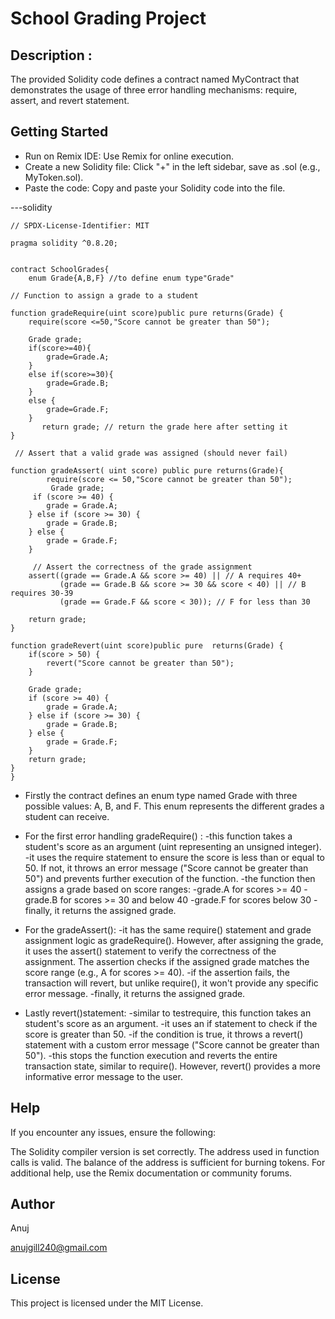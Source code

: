 # School Grading Project

## Description :
The provided Solidity code defines a contract named MyContract that demonstrates the usage of three error handling mechanisms: require, assert, and revert statement.

## Getting Started
- Run on Remix IDE: Use Remix for online execution.
- Create a new Solidity file: Click "+" in the left sidebar, save as .sol (e.g., MyToken.sol).
- Paste the code: Copy and paste your Solidity code into the file.

---solidity



    // SPDX-License-Identifier: MIT
    
    pragma solidity ^0.8.20;


    contract SchoolGrades{
        enum Grade{A,B,F} //to define enum type"Grade"
    
    // Function to assign a grade to a student

    function gradeRequire(uint score)public pure returns(Grade) {
        require(score <=50,"Score cannot be greater than 50");
            
        Grade grade;
        if(score>=40){
            grade=Grade.A;
        }
        else if(score>=30){
            grade=Grade.B;
        }
        else {
            grade=Grade.F;
        }
           return grade; // return the grade here after setting it
    }

     // Assert that a valid grade was assigned (should never fail)

    function gradeAssert( uint score) public pure returns(Grade){
            require(score <= 50,"Score cannot be greater than 50");
             Grade grade;
         if (score >= 40) {
            grade = Grade.A;
        } else if (score >= 30) {
            grade = Grade.B;
        } else {
            grade = Grade.F;
        }

         // Assert the correctness of the grade assignment
        assert((grade == Grade.A && score >= 40) || // A requires 40+
               (grade == Grade.B && score >= 30 && score < 40) || // B requires 30-39
               (grade == Grade.F && score < 30)); // F for less than 30

        return grade;
    }
           
    function gradeRevert(uint score)public pure  returns(Grade) {
        if(score > 50) {
            revert("Score cannot be greater than 50");
        }

        Grade grade;
        if (score >= 40) {
            grade = Grade.A;
        } else if (score >= 30) {
            grade = Grade.B;
        } else {
            grade = Grade.F;
        }
        return grade;
    }
    }

- Firstly the contract defines an enum type named Grade with three possible values: A, B, and F. This enum represents the different grades a student can receive.

- For the first error handling gradeRequire() : -this function takes a student's score as an argument (uint representing an unsigned integer). -it uses the require statement to ensure the score is less than or equal to 50. If not, it throws an error message ("Score cannot be greater than 50") and prevents further execution of the function. -the function then assigns a grade based on score ranges: -grade.A for scores >= 40 -grade.B for scores >= 30 and below 40 -grade.F for scores below 30 -finally, it returns the assigned grade.

- For the gradeAssert(): -it has the same require() statement and grade assignment logic as gradeRequire(). However, after assigning the grade, it uses the assert() statement to verify the correctness of the assignment. The assertion checks if the assigned grade matches the score range (e.g., A for scores >= 40). -if the assertion fails, the transaction will revert, but unlike require(), it won't provide any specific error message. -finally, it returns the assigned grade.

- Lastly revert()statement: -similar to testrequire, this function takes an student's score as an argument. -it uses an if statement to check if the score is greater than 50. -if the condition is true, it throws a revert() statement with a custom error message ("Score cannot be greater than 50"). -this stops the function execution and reverts the entire transaction state, similar to require(). However, revert() provides a more informative error message to the user.

## Help
If you encounter any issues, ensure the following:

The Solidity compiler version is set correctly.
The address used in function calls is valid.
The balance of the address is sufficient for burning tokens. For additional help, use the Remix documentation or community forums.
## Author
Anuj

anujgill240@gmail.com

## License
This project is licensed under the MIT License.

